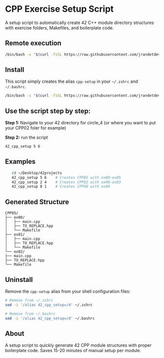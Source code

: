 # CPP Exercise Setup Script

A setup script to automatically create 42 C++ module directory structures with exercise folders, Makefiles, and boilerplate code.

## Remote execution
```sh
/bin/bash -c "$(curl -fsSL https://raw.githubusercontent.com/jrandetdev/42_cpp_setup/main/42_cpp_setup.sh)" 42_cpp_setup 5 6
```

## Install

This script simply creates the alias `cpp-setup` in your `~/.zshrc` and `~/.bashrc`.
```sh
/bin/bash -c "$(curl -fsSL https://raw.githubusercontent.com/jrandetdev/42_cpp_setup/main/install.sh)"
```

## Use the script step by step:

**Step 1:**
Navigate to your 42 directory for circle_4 (or where you want to put your CPP02 foler for example)

**Step 2:**
run the script
```sh
42_cpp_setup 5 6
```

## Examples
```sh
   cd ~/Desktop/42projects
   42_cpp_setup 5 6    # Creates CPP05 with ex00-ex05
   42_cpp_setup 2 4    # Creates CPP02 with ex00-ex03
   42_cpp_setup 8 1    # Creates CPP08 with ex00
```

## Generated Structure
```
CPP05/
├── ex00/
│   ├── main.cpp
│   ├── TO_REPLACE.hpp
│   └── Makefile
├── ex01/
│   ├── main.cpp
│   ├── TO_REPLACE.hpp
│   └── Makefile
└── ex02/
├── main.cpp
├── TO_REPLACE.hpp
└── Makefile
```

## Uninstall
Remove the `cpp-setup` alias from your shell configuration files:
```sh
# Remove from ~/.zshrc
sed -i '/alias 42_cpp_setup=/d' ~/.zshrc

# Remove from ~/.bashrc  
sed -i '/alias 42_cpp_setup=/d' ~/.bashrc
```

## About

A setup script to quickly generate 42 CPP module structures with proper boilerplate code. Saves 15-20 minutes of manual setup per module.
